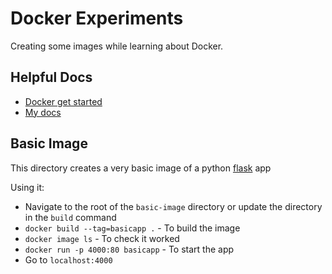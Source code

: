 # Docker Experiments

Creating some images while learning about Docker.

## Helpful Docs

- [Docker get started](https://docs.docker.com/get-started/)
- [My docs](https://susiecoleman.github.io/frameworks-services-libraries/Docker/)

## Basic Image

This directory creates a very basic image of a python [flask](http://flask.pocoo.org/) app

Using it:

- Navigate to the root of the `basic-image` directory or update the directory in the `build` command
- `docker build --tag=basicapp .` - To build the image
- `docker image ls` - To check it worked
- `docker run -p 4000:80 basicapp` - To start the app
- Go to `localhost:4000`
